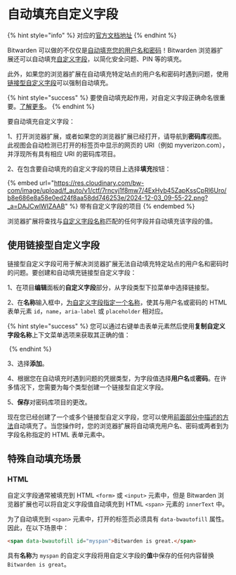 # 自动填充自定义字段

{% hint style="info" %}
对应的[官方文档地址](https://bitwarden.com/help/article/auto-fill-custom-fields/)
{% endhint %}

Bitwarden 可以做的不仅仅是[自动填充您的用户名和密码](auto-fill-logins-in-browser-extensions.md)！Bitwarden 浏览器扩展还可以自动填充[自定义字段](../../../your-vault/custom-fields.md)，以简化安全问题、PIN 等的填充。

此外，如果您的浏览器扩展在自动填充特定站点的用户名和密码时遇到问题，使用[链接型自定义字段](<Auto-fill Custom Fields.md#shi-yong-lian-jie-de-zi-ding-yi-zi-duan>)可以强制自动填充。

{% hint style="success" %}
要使自动填充起作用，对自定义字段正确命名很重要。[了解更多](../../../your-vault/custom-fields.md#custom-field-names)。
{% endhint %}

要自动填充自定义字段：

1、打开浏览器扩展，或者如果您的浏览器扩展已经打开，请导航到**密码库**视图。此视图会自动检测已打开的标签页中显示的网页的 URI（例如 myverizon.com），并浮现所有具有相应 URI 的密码库项目。

2、在包含要自动填充的自定义字段的项目上选择**填充**按钮：

{% embed url="https://res.cloudinary.com/bw-com/image/upload/f_auto/v1/ctf/7rncvj1f8mw7/4ExHyb45ZapKssCpRl6Uro/b8e686e8a58e0ed24f8aa58dd746253e/2024-12-03_09-55-22.png?_a=DAJCwlWIZAAB" %}
带有自定义字段的项目
{% endembed %}

浏览器扩展将查找与[自定义字段名称](../../../your-vault/custom-fields.md#custom-field-names)匹配的任何字段并自动填充该字段的值。

## 使用链接型自定义字段 <a href="#using-linked-custom-fields" id="using-linked-custom-fields"></a>

链接型自定义字段可用于解决浏览器扩展无法自动填充特定站点的用户名和密码时的问题。要创建和自动填充链接型自定义字段：

1、在项目**编辑**面板的**自定义字段**部分，从字段类型下拉菜单中选择链接型。

2、在**名称**输入框中，[为自定义字段指定一个名称](../../../your-vault/custom-fields.md#custom-field-names)，使其与用户名或密码的 HTML 表单元素 `id`，`name`，`aria-label` 或 `placeholder` 相对应。

{% hint style="success" %}
您可以通过右键单击表单元素然后使用**复制自定义字段名称**上下文菜单选项来获取其正确的值：

<img src="https://res.cloudinary.com/bw-com/image/upload/f_auto/v1/ctf/7rncvj1f8mw7/5nnPLqyzgAhDCinQNB0uUC/a721194f39f0a8fa919066d73ff9e2c8/2024-10-29_10-50-34.png?_a=DAJCwlWIZAAB" alt="" data-size="original">
{% endhint %}

3、选择**添加**。

4、根据您在自动填充时遇到问题的凭据类型，为字段值选择**用户名**或**密码**。在许多情况下，您需要为每个类型创建一个链接型自定义字段。

5、**保存**对密码库项目的更改。

现在您已经创建了一个或多个链接型自定义字段，您可以使用[前面部分中描述的方法](<Auto-fill Custom Fields.md#auto-fill-custom-fields>)自动填充了。当您操作时，您的浏览器扩展将自动填充用户名、密码或两者到为字段名称指定的 HTML 表单元素中。

## 特殊自动填充场景 <a href="#special-auto-fill-scenarios" id="special-auto-fill-scenarios"></a>

### HTML <a href="#html" id="html"></a>

自定义字段通常被填充到 HTML `<form>` 或 `<input>` 元素中，但是 Bitwarden 浏览器扩展也可以将自定义字段值自动填充到 HTML `<span>` 元素的 `innerText` 中。

为了自动填充到 `<span>` 元素中，打开的标签页必须具有 `data-bwautofill` 属性。因此，在以下场景中：

```html
<span data-bwautofill id="myspan">Bitwarden is great.</span>
```

具有**名称**为 `myspan` 的自定义字段将用自定义字段的**值**中保存的任何内容替换 `Bitwarden is great`。
